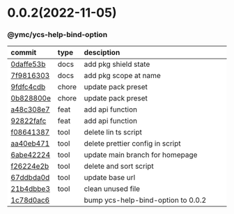 
<style>
table{
    display:table;
    width:100%;
}
table th:nth-of-type(1),table th:nth-of-type(2) {
    width:12%;
}
</style>


<a name="0.0.2"></a>
# 0.0.2(2022-11-05)
### @ymc/ycs-help-bind-option

<div align="center" style="margin-left: auto;margin-right: auto;background:white;">

commit|type|desciption
:----|:----|:----
[0daffe53b](https://github.com/ymc-github/js-idea/commit/70daffe53b6c859d4f8694ac9be18997df7407c4)|docs|add pkg shield state
[7f9816303](https://github.com/ymc-github/js-idea/commit/17f9816303affed7df6cf9d56cf31f4ee2c7cbd5)|docs|add pkg scope at name
[9fdfc4cdb](https://github.com/ymc-github/js-idea/commit/89fdfc4cdbe66ccc581ebaba915086f77b411358)|chore|update pack preset
[0b828800e](https://github.com/ymc-github/js-idea/commit/50b828800e5f33851935c859740ab02e65426490)|chore|update pack preset
[a48c308e7](https://github.com/ymc-github/js-idea/commit/2a48c308e7edcfe10180b6f8f5d2dcce3cde2dd9)|feat|add api function
[92822fafc](https://github.com/ymc-github/js-idea/commit/292822fafc1228755cb27b767dd6f75c95e98c2e)|feat|add api function
[f08641387](https://github.com/ymc-github/js-idea/commit/3f08641387ecd32711c9fb5f5f05db0b8acb3b0e)|tool|delete lin ts script
[aa40eb471](https://github.com/ymc-github/js-idea/commit/3aa40eb4715bcbdd5b209f7f4f9a82acb8218a9b)|tool|delete prettier config in script
[6abe42224](https://github.com/ymc-github/js-idea/commit/96abe4222412dab55af0638b5d656dff16eaafeb)|tool|update main branch for homepage
[f26224e2b](https://github.com/ymc-github/js-idea/commit/5f26224e2bc70af3b0764c27bff78f5e2f7279bb)|tool|delete and sort script
[67ddbda0d](https://github.com/ymc-github/js-idea/commit/067ddbda0db83ad5f9ca609cc59e33b6aea4a6c0)|tool|update base url
[21b4dbbe3](https://github.com/ymc-github/js-idea/commit/e21b4dbbe3059079889abb52be444ddf5c1c9e3c)|tool|clean unused file
[1c78d0ac6](https://github.com/ymc-github/js-idea/commit/01c78d0ac6e6db7f91648e04f3f27255897ccb84)||bump ycs-help-bind-option to 0.0.2

</div>